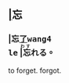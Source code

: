## [|]()<span lang=zh-tw>忘</span>


### <span lang=zh-tw>|忘[了]()<kbd>wang4<br>le</kbd> <ruby lang=zh-tw>[|]()<rb >忘</rb><rt lang=ja>わす</rt>れる</ruby>。</span>
to forget. forgot.
